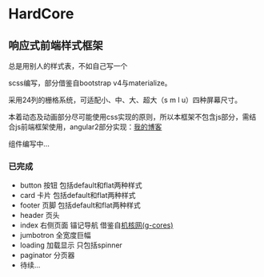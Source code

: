 # HardCore 
## 响应式前端样式框架

总是用别人的样式表，不如自己写一个

scss编写，部分借鉴自bootstrap v4与materialize。

采用24列的栅格系统，可适配小、中、大、超大（s m l u）四种屏幕尺寸。

本着动态及动画部分尽可能使用css实现的原则，所以本框架不包含js部分，需结合js前端框架使用，angular2部分实现：[我的博客](http://zcwsr.com)

组件编写中...

### 已完成

* button 按钮 包括default和flat两种样式
* card 卡片 包括default和flat两种样式
* footer 页脚 包括default和flat两种样式
* header 页头
* index 右侧页面 锚记导航 借鉴自[机核网(g-cores)](http://www.g-cores.com/)
* jumbotron 全宽度巨幅
* loading 加载显示 只包括spinner
* paginator 分页器
* 待续...
